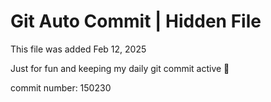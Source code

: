 # Git Auto Commit | Hidden File

This file was added Feb 12, 2025

Just for fun and keeping my daily git commit active 🤪

commit number: 150230
